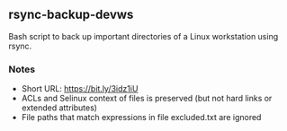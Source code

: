 ## rsync-backup-devws
Bash script to back up important directories of a Linux workstation using rsync.

### Notes
- Short URL: https://bit.ly/3idz1iU
- ACLs and Selinux context of files is preserved (but not hard links or extended attributes)
- File paths that match expressions in file excluded.txt are ignored

